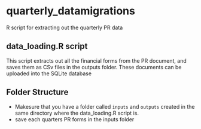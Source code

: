 # quarterly_datamigrations
R script for extracting out the  quarterly PR data 
## data_loading.R script
This script extracts out all the financial forms from the PR document, and saves them as CSv files in the outputs folder. These documents can be uploaded into the SQLite database

## Folder Structure
+ Makesure that you have a folder called `inputs` and `outputs` created in the same directory where the data_loading.R script is.
+ save each quarters PR forms in the inputs folder
